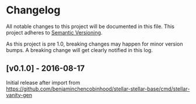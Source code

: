 # Changelog

All notable changes to this project will be documented in this
file.  This project adheres to [Semantic Versioning](http://semver.org/).

As this project is pre 1.0, breaking changes may happen for minor version
bumps.  A breaking change will get clearly notified in this log.

## [v0.1.0] - 2016-08-17

Initial release after import from https://github.com/benjaminchencobinhood/stellar-stellar-base/cmd/stellar-vanity-gen

[Unreleased]: https://github.com/benjaminchencobinhood/stellar/compare/stellar-vanity-gen-v0.1.0...master
